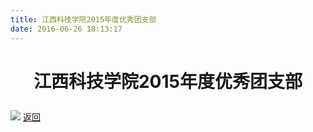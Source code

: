 ```yaml
---
title: 江西科技学院2015年度优秀团支部
date: 2016-06-26 18:13:17
---
```

# <p align="center">江西科技学院2015年度优秀团支部</p>
![](http://og9nrsw1n.bkt.clouddn.com/honor/group/2015.jpg)
[返回](/bst/honor)